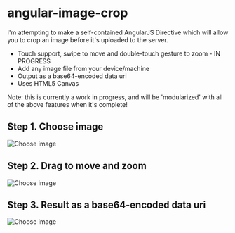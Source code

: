 angular-image-crop
==================

I'm attempting to make a self-contained AngularJS Directive which will allow you to crop an image before it's uploaded to the server.


* Touch support, swipe to move and double-touch gesture to zoom  - IN PROGRESS
* Add any image file from your device/machine
* Output as a base64-encoded data uri
* Uses HTML5 Canvas

Note: this is currently a work in progress, and will be 'modularized' with all of the above features when it's complete!

## Step 1. Choose image

![Choose image](https://s3-eu-west-1.amazonaws.com/andyshora/crop-1.png)

## Step 2. Drag to move and zoom

![Choose image](https://s3-eu-west-1.amazonaws.com/andyshora/crop-2.png)

## Step 3. Result as a base64-encoded data uri

![Choose image](https://s3-eu-west-1.amazonaws.com/andyshora/crop-3.png)